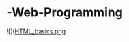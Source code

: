 # -Web-Programming
![]([HTML_basics.png](https://raw.githubusercontent.com/0a30f785-a225-43eb-bcee-a7fd2f0068f0/Web-Programming/main/HTML_basics.png)
